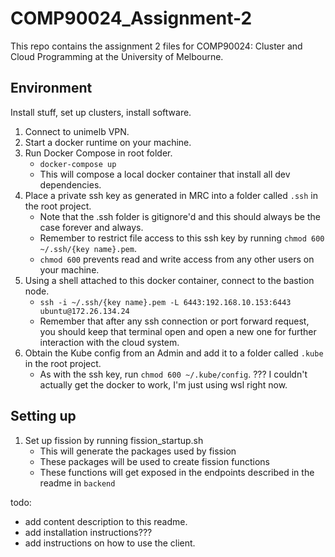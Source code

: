 # COMP90024_Assignment-2
This repo contains the assignment 2 files for COMP90024: Cluster and Cloud Programming at the University of Melbourne.

## Environment
Install stuff, set up clusters, install software.

1. Connect to unimelb VPN.
2. Start a docker runtime on your machine.
3. Run Docker Compose in root folder.
    - `docker-compose up`
    - This will compose a local docker container that install all dev dependencies.
4. Place a private ssh key as generated in MRC into a folder called `.ssh` in the root project.
    - Note that the .ssh folder is gitignore'd and this should always be the case forever and always.
    - Remember to restrict file access to this ssh key by running `chmod 600 ~/.ssh/{key name}.pem`. 
    - `chmod 600` prevents read and write access from any other users on your machine.
5. Using a shell attached to this docker container, connect to the bastion node.
    - `ssh -i ~/.ssh/{key name}.pem -L 6443:192.168.10.153:6443 ubuntu@172.26.134.24`
    - Remember that after any ssh connection or port forward request, you should keep that terminal open and open a new one for further interaction with the cloud system.
6. Obtain the Kube config from an Admin and add it to a folder called `.kube` in the root project.
    - As with the ssh key, run `chmod 600 ~/.kube/config`.
??? I couldn't actually get the docker to work, I'm just using wsl right now.

## Setting up
1. Set up fission by running fission_startup.sh
    - This will generate the packages used by fission
    - These packages will be used to create fission functions
    - These functions will get exposed in the endpoints described in the readme in `backend`

todo:
 - add content description to this readme.
 - add installation instructions???
 - add instructions on how to use the client.